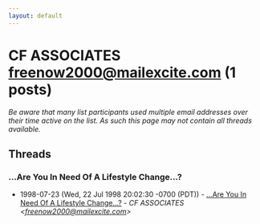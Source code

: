 ```yaml
---
layout: default
---
```


# CF ASSOCIATES <freenow2000@mailexcite.com> (1 posts)

_Be aware that many list participants used multiple email addresses over their time active on the list. As such this page may not contain all threads available._

## Threads

### ...Are You In Need Of A Lifestyle Change...?
+ 1998-07-23 (Wed, 22 Jul 1998 20:02:30 -0700 (PDT)) - [...Are You In Need Of A Lifestyle Change...?](/archive/1998/07/6da25f542aba57be79138708abe9b985e846a5c5f746194fd5e53efabb8291b4) - _CF ASSOCIATES \<freenow2000@mailexcite.com\>_


